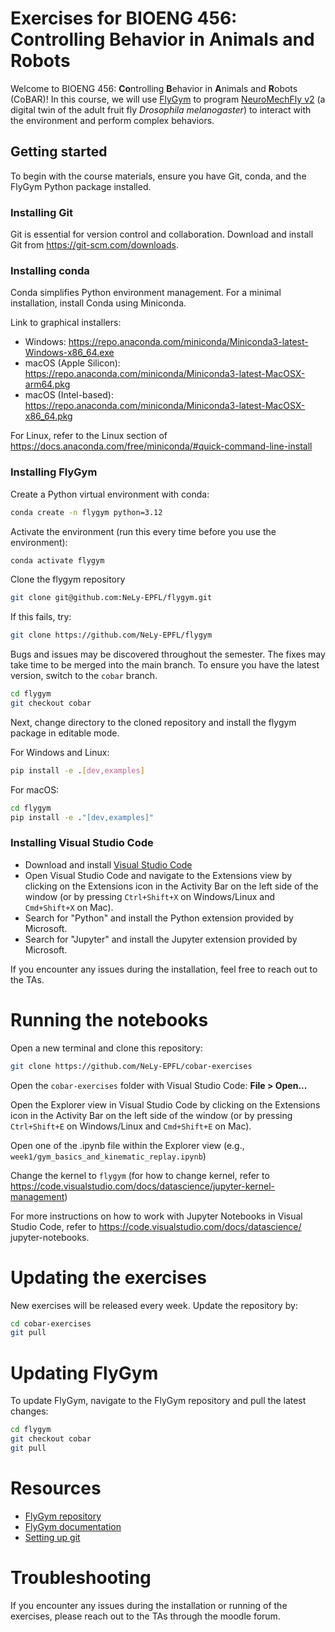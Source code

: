 # Exercises for BIOENG 456: Controlling Behavior in Animals and Robots
Welcome to BIOENG 456: **Co**ntrolling **B**ehavior in **A**nimals and **R**obots (CoBAR)! In this course, we will use [FlyGym](https://github.com/NeLy-EPFL/flygym) to program [NeuroMechFly v2](https://www.nature.com/articles/s41592-024-02497-y) (a digital twin of the adult fruit fly *Drosophila melanogaster*) to interact with the environment and perform complex behaviors.
## Getting started
To begin with the course materials, ensure you have Git, conda, and the FlyGym Python package installed.
### Installing Git
Git is essential for version control and collaboration. Download and install Git from https://git-scm.com/downloads.
### Installing conda
Conda simplifies Python environment management. For a minimal installation, install Conda using Miniconda.

Link to graphical installers:
- Windows: https://repo.anaconda.com/miniconda/Miniconda3-latest-Windows-x86_64.exe
- macOS (Apple Silicon): https://repo.anaconda.com/miniconda/Miniconda3-latest-MacOSX-arm64.pkg
- macOS (Intel-based): https://repo.anaconda.com/miniconda/Miniconda3-latest-MacOSX-x86_64.pkg

For Linux, refer to the Linux section of https://docs.anaconda.com/free/miniconda/#quick-command-line-install
### Installing FlyGym
Create a Python virtual environment with conda:
```sh
conda create -n flygym python=3.12
```
Activate the environment (run this every time before you use the environment):
```sh
conda activate flygym
```
Clone the flygym repository
```sh
git clone git@github.com:NeLy-EPFL/flygym.git
```
If this fails, try:
```sh
git clone https://github.com/NeLy-EPFL/flygym
```
Bugs and issues may be discovered throughout the semester. The fixes may take time to be merged into the main branch. To ensure you have the latest version, switch to the `cobar` branch.
```sh
cd flygym
git checkout cobar
```
Next, change directory to the cloned repository and install the flygym package in editable mode.

For Windows and Linux:
```sh
pip install -e .[dev,examples]
```
For macOS:
```sh
cd flygym
pip install -e ."[dev,examples]"
```
### Installing Visual Studio Code
- Download and install [Visual Studio Code](https://code.visualstudio.com)
- Open Visual Studio Code and navigate to the Extensions view by clicking on the Extensions icon in the Activity Bar on the left side of the window (or by pressing `Ctrl+Shift+X` on Windows/Linux and `Cmd+Shift+X` on Mac).
- Search for "Python" and install the Python extension provided by Microsoft.
- Search for "Jupyter" and install the Jupyter extension provided by Microsoft.

If you encounter any issues during the installation, feel free to reach out to the TAs.
# Running the notebooks
Open a new terminal and clone this repository:
```sh
git clone https://github.com/NeLy-EPFL/cobar-exercises
```
Open the `cobar-exercises` folder with Visual Studio Code: **File > Open...**

Open the Explorer view in Visual Studio Code by clicking on the Extensions icon in the Activity Bar on the left side of the window (or by pressing `Ctrl+Shift+E` on Windows/Linux and `Cmd+Shift+E` on Mac).

Open one of the .ipynb file within the Explorer view (e.g., `week1/gym_basics_and_kinematic_replay.ipynb`)

Change the kernel to `flygym` (for how to change kernel, refer to https://code.visualstudio.com/docs/datascience/jupyter-kernel-management)

For more instructions on how to work with Jupyter Notebooks in Visual Studio Code, refer to https://code.visualstudio.com/docs/datascience/
jupyter-notebooks.
# Updating the exercises
New exercises will be released every week. Update the repository by:
```sh
cd cobar-exercises
git pull
```
# Updating FlyGym
To update FlyGym, navigate to the FlyGym repository and pull the latest changes:
```sh
cd flygym
git checkout cobar
git pull
```
# Resources
- [FlyGym repository](https://github.com/NeLy-EPFL/flygym/tree/main)
- [FlyGym documentation](https://neuromechfly.org)
- [Setting up git](https://docs.github.com/en/get-started/getting-started-with-git/set-up-git)
# Troubleshooting
If you encounter any issues during the installation or running of the exercises, please reach out to the TAs through the moodle forum.